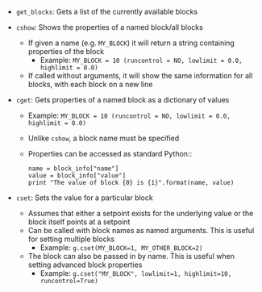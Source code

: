-    ``get_blocks``: Gets a list of the currently available blocks
-    ``cshow``: Shows the properties of a named block/all blocks

     - If given a name (e.g. ``MY_BLOCK``) it will return a string containing properties of the block
         - Example: ``MY_BLOCK = 10 (runcontrol = NO, lowlimit = 0.0, highlimit = 0.0)``
     - If called without arguments, it will show the same information for all blocks, with each block on a new line

-    ``cget``: Gets properties of a named block as a dictionary of values

     - Example: ``MY_BLOCK = 10 (runcontrol = NO, lowlimit = 0.0, highlimit = 0.0)``
     - Unlike ``cshow``, a block name must be specified
     - Properties can be accessed as standard Python::

          ```block_info = g.cget("MY_BLOCK")
          name = block_info["name"]
          value = block_info["value"]
          print "The value of block {0} is {1}".format(name, value)
-    ``cset``: Sets the value for a particular block

     - Assumes that either a setpoint exists for the underlying value or the block itself points at a setpoint
     - Can be called with block names as named arguments. This is useful for setting multiple blocks
          - Example: ``g.cset(MY_BLOCK=1, MY_OTHER_BLOCK=2)``
     - The block can also be passed in by name. This is useful when setting advanced block properties
          - Example: ``g.cset("MY_BLOCK", lowlimit=1, highlimit=10, runcontrol=True)``